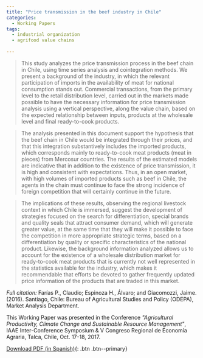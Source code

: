 ```yaml
---
title: "Price transmission in the beef industry in Chile"
categories:
  - Working Papers
tags:
  - industrial organization
  - agrifood value chains
  
---
```

> This study analyzes the price transmission process in the beef chain in Chile, using time series analysis and cointegration methods. We present a background of the industry, in which the relevant participation of imports in the availability of meat for national consumption stands out. Commercial transactions, from the primary level to the retail distribution level, carried out in the markets made possible to have the necessary information for price transmission analysis using a vertical perspective, along the value chain, based on the expected relationship between inputs, products at the wholesale level and final ready-to-cook products.

> The analysis presented in this document support the hypothesis that the beef chain in Chile would be integrated through their prices, and that this integration substantively includes the imported products, which corresponds mainly to ready-to-cook meat products (meat in pieces) from Mercosur countries. The results of the estimated models are indicative that in addition to the existence of price transmission, it is high and consistent with expectations. Thus, in an open market, with high volumes of imported products such as beef in Chile, the agents in the chain must continue to face the strong incidence of foreign competition that will certainly continue in the future.

> The implications of these results, observing the regional livestock context in which Chile is immersed, suggest the development of strategies focused on the search for differentiation, special brands and quality seals that attract consumer demand, which will generate greater value, at the same time that they will make it possible to face the competition in more appropriate strategic terms, based on a differentiation by quality or specific characteristics of the national product. Likewise, the background information analyzed allows us to account for the existence of a wholesale distribution market for ready-to-cook meat products that is currently not well represented in the statistics available for the industry, which makes it recommendable that efforts be devoted to gather frequently updated price information of the products that are traded in this market.

*Full citation:* Farías P., Claudio; Espinoza H., Álvaro; and Giacomozzi, Jaime. (2016). Santiago, Chile: Bureau of Agricultural Studies and Policy (ODEPA), Market Analysis Department.

This Working Paper was presented in the Conference *"Agricultural Productivity, Climate Change and Sustainable Resource Management"*, IAAE Inter-Conference Symposium & V Congreso Regional de Economía Agraria, Talca, Chile, Oct. 17-18, 2017.

[Download PDF (in Spanish)](https://www.odepa.gob.cl/wp-content/uploads/2017/12/cadenaCarneBovina.pdf){: .btn .btn--primary}



